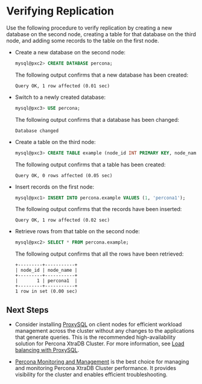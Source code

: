 # Verifying Replication

Use the following procedure to verify replication
by creating a new database on the second node,
creating a table for that database on the third node,
and adding some records to the table on the first node.

* Create a new database on the second node:

  ```sql
  mysql@pxc2> CREATE DATABASE percona;
  ```
  
  The following output confirms that a new database has been created:

  ```text
  Query OK, 1 row affected (0.01 sec)
  ```

* Switch to a newly created database:

  ```sql
  mysql@pxc3> USE percona;
  ```

  The following output confirms that a database has been changed:

  ```text
  Database changed
  ```


* Create a table on the third node:

  ```sql
  mysql@pxc3> CREATE TABLE example (node_id INT PRIMARY KEY, node_name VARCHAR(30));
  ```

  The following output confirms that a table has been created:

  ```text
  Query OK, 0 rows affected (0.05 sec)
  ```

* Insert records on the first node:

  ```sql
  mysql@pxc1> INSERT INTO percona.example VALUES (1, 'percona1');
  ```

  The following output confirms that the records have been inserted:

  ```text
  Query OK, 1 row affected (0.02 sec)
  ```

* Retrieve rows from that table on the second node:

  ```sql
  mysql@pxc2> SELECT * FROM percona.example;
  ```

  The following output confirms that all the rows have been retrieved:

  ```text
  +---------+-----------+
  | node_id | node_name |
  +---------+-----------+
  |       1 | percona1  |
  +---------+-----------+
  1 row in set (0.00 sec)
  ```

## Next Steps

* Consider installing [ProxySQL](https://www.proxysql.com/) on client nodes
for efficient workload management across the cluster without any changes
to the applications that generate queries. This is the recommended high-availability solution for Percona XtraDB Cluster. For more information, see [Load balancing with ProxySQL](howtos/proxysql.md#load-balancing-with-proxysql).

* [Percona Monitoring and Management](https://www.percona.com/software/database-tools/percona-monitoring-and-management) is the best choice for managing and monitoring Percona XtraDB Cluster performance.
It provides visibility for the cluster and enables efficient troubleshooting.
